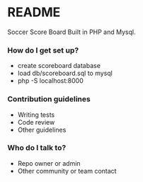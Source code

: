 # README #

Soccer Score Board Built in PHP and Mysql.

### How do I get set up? ###

* create scoreboard database
* load db/scoreboard.sql to mysql
* php -S localhost:8000

### Contribution guidelines ###

* Writing tests
* Code review
* Other guidelines

### Who do I talk to? ###

* Repo owner or admin
* Other community or team contact
